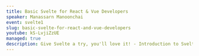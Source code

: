 ```yaml
---
title: Basic Svelte for React & Vue Developers
speaker: Manassarn Manoonchai
event: svelte1
slug: basic-svelte-for-react-and-vue-developers
youtube: kS-LvjiZzUE
managed: true
description: Give Svelte a try, you'll love it! - Introduction to Svelte for developers who already using React and/or Vue
---
```


